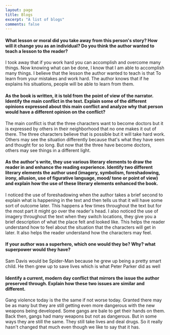 ```yaml
---
layout: page
title: Blogs
excerpt: "A list of blogs"
comments: false
---
```


#### What lesson or moral did you take away from this person's story? How will it change you as an individual? Do you think the author wanted to teach a lesson to the reader?
I took away that if you work hard you can accomplish and overcome many things. Now knowing what can be done, I know that I am able to accomplish many things. I believe that the lesson the author wanted to teach is that To learn from your mistakes and work hard. The author knows that if he explains his situations, people will be able to learn from them.

#### As the book is written, it is told from the point of view of the narrator. Identify the main conflict in the text. Explain some of the different opinions expressed about this main conflict and analyze why that person would have a different opinion on the conflict?
 The main conflict is that the three characters want to become doctors but it is expressed by others in their neighborhood that no one makes it out of there. The three characters believe that is possible but it will take hard work. Others may see the situation differently because that's what they have seen and thought for so long. But now that the three have become doctors, others may see things in a different light.
#### As the author's write, they use various literary elements to draw the reader in and enhance the reading experience. Identify two different literary elements the author used (imagery, symbolism, foreshadowing, irony, allusion, use of figurative language, mood/ tone or point of view) and explain how the use of these literary elements enhanced the book.
 I noticed the use of foreshadowing when the author takes a brief second to explain what is happening in the text and then tells us that it will have some sort of outcome later. This happens a few times throughout the text but for the most part it might go over the reader's head. I also noticed the use of imagery throughout the text when they switch locations, they give you a brief description of what the place felt and looked like. This helps the reader understand how to feel about the situation that the characters will get in later. It also helps the reader understand how the characters may feel.
#### If your author was a superhero, which one would they be? Why? what superpower would they have?
 Sam Davis would be Spider-Man because he grew up being a pretty smart child. He then grew up to save lives which is what Peter Parker did as well
#### Identify a current, modern day conflict that mirrors the issue the author preserved through. Explain how these two issues are similar and different.
 Gang violence today is the the same if not worse today. Granted there may be as many but they are still getting even more dangerous with the new weapons being developed. Some gangs are bale to get their hands on them. Back then, gangs had many weapons but not as dangerous. But in some ways they are still the same. They still take lives and deal drugs. So it really hasn't changed that much even though we like to say that it has.

